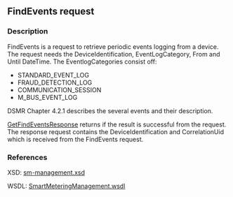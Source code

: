 ## FindEvents request

### Description
FindEvents is a request to retrieve periodic events logging from a device. 
The request needs the DeviceIdentification, EventLogCategory, From and Until DateTime.
The EventlogCategories consist off:
- STANDARD_EVENT_LOG
- FRAUD_DETECTION_LOG
- COMMUNICATION_SESSION
- M_BUS_EVENT_LOG

DSMR Chapter 4.2.1 describes the several events and their description.

[GetFindEventsResponse](GetFindEventsResponse.md) returns if the result is successful from the  request. The response request contains the DeviceIdentification and CorrelationUid which is received from the FindEvents request.

### References

XSD: [sm-management.xsd](https://github.com/OSGP/Platform/blob/development/osgp-adapter-ws-smartmetering/src/main/webapp/WEB-INF/wsdl/smartmetering/schemas/sm-management.xsd)

WSDL: [SmartMeteringManagement.wsdl](https://github.com/OSGP/Platform/blob/development/osgp-adapter-ws-smartmetering/src/main/webapp/WEB-INF/wsdl/smartmetering/SmartMeteringManagement.wsdl)
